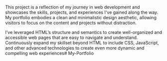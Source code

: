 This project is a reflection of my journey in web development and showcases the skills, projects, and experiences I've gained along the way.
My portfolio embodies a clean and minimalistic design aesthetic, allowing visitors to focus on the content and projects without distraction.

I’ve leveraged HTML’s structure and semantics to create well-organized and accessible web pages that are easy to navigate and understand.
Continuously expand my skillset beyond HTML to include CSS, JavaScript, and other advanced technologies to create even more dynamic and compelling web experiences# My-Portfolio
